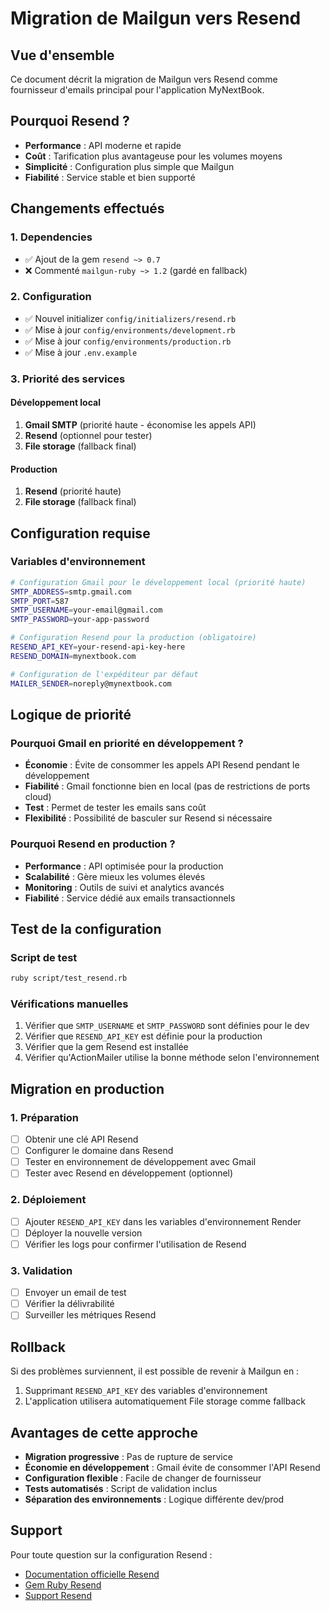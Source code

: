 # Migration de Mailgun vers Resend

## Vue d'ensemble

Ce document décrit la migration de Mailgun vers Resend comme fournisseur d'emails principal pour l'application MyNextBook.

## Pourquoi Resend ?

- **Performance** : API moderne et rapide
- **Coût** : Tarification plus avantageuse pour les volumes moyens
- **Simplicité** : Configuration plus simple que Mailgun
- **Fiabilité** : Service stable et bien supporté

## Changements effectués

### 1. Dependencies
- ✅ Ajout de la gem `resend ~> 0.7`
- ❌ Commenté `mailgun-ruby ~> 1.2` (gardé en fallback)

### 2. Configuration
- ✅ Nouvel initializer `config/initializers/resend.rb`
- ✅ Mise à jour `config/environments/development.rb`
- ✅ Mise à jour `config/environments/production.rb`
- ✅ Mise à jour `.env.example`

### 3. Priorité des services

#### Développement local
1. **Gmail SMTP** (priorité haute - économise les appels API)
2. **Resend** (optionnel pour tester)
3. **File storage** (fallback final)

#### Production
1. **Resend** (priorité haute)
2. **File storage** (fallback final)

## Configuration requise

### Variables d'environnement
```bash
# Configuration Gmail pour le développement local (priorité haute)
SMTP_ADDRESS=smtp.gmail.com
SMTP_PORT=587
SMTP_USERNAME=your-email@gmail.com
SMTP_PASSWORD=your-app-password

# Configuration Resend pour la production (obligatoire)
RESEND_API_KEY=your-resend-api-key-here
RESEND_DOMAIN=mynextbook.com

# Configuration de l'expéditeur par défaut
MAILER_SENDER=noreply@mynextbook.com
```

## Logique de priorité

### Pourquoi Gmail en priorité en développement ?
- **Économie** : Évite de consommer les appels API Resend pendant le développement
- **Fiabilité** : Gmail fonctionne bien en local (pas de restrictions de ports cloud)
- **Test** : Permet de tester les emails sans coût
- **Flexibilité** : Possibilité de basculer sur Resend si nécessaire

### Pourquoi Resend en production ?
- **Performance** : API optimisée pour la production
- **Scalabilité** : Gère mieux les volumes élevés
- **Monitoring** : Outils de suivi et analytics avancés
- **Fiabilité** : Service dédié aux emails transactionnels

## Test de la configuration

### Script de test
```bash
ruby script/test_resend.rb
```

### Vérifications manuelles
1. Vérifier que `SMTP_USERNAME` et `SMTP_PASSWORD` sont définies pour le dev
2. Vérifier que `RESEND_API_KEY` est définie pour la production
3. Vérifier que la gem Resend est installée
4. Vérifier qu'ActionMailer utilise la bonne méthode selon l'environnement

## Migration en production

### 1. Préparation
- [ ] Obtenir une clé API Resend
- [ ] Configurer le domaine dans Resend
- [ ] Tester en environnement de développement avec Gmail
- [ ] Tester avec Resend en développement (optionnel)

### 2. Déploiement
- [ ] Ajouter `RESEND_API_KEY` dans les variables d'environnement Render
- [ ] Déployer la nouvelle version
- [ ] Vérifier les logs pour confirmer l'utilisation de Resend

### 3. Validation
- [ ] Envoyer un email de test
- [ ] Vérifier la délivrabilité
- [ ] Surveiller les métriques Resend

## Rollback

Si des problèmes surviennent, il est possible de revenir à Mailgun en :
1. Supprimant `RESEND_API_KEY` des variables d'environnement
2. L'application utilisera automatiquement File storage comme fallback

## Avantages de cette approche

- **Migration progressive** : Pas de rupture de service
- **Économie en développement** : Gmail évite de consommer l'API Resend
- **Configuration flexible** : Facile de changer de fournisseur
- **Tests automatisés** : Script de validation inclus
- **Séparation des environnements** : Logique différente dev/prod

## Support

Pour toute question sur la configuration Resend :
- [Documentation officielle Resend](https://resend.com/docs)
- [Gem Ruby Resend](https://github.com/resendlabs/resend-ruby)
- [Support Resend](https://resend.com/support)

